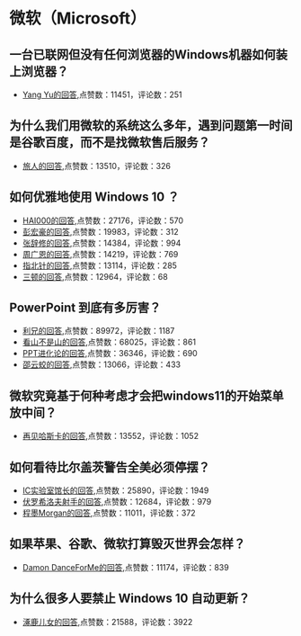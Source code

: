 #  微软（Microsoft） 
## 一台已联网但没有任何浏览器的Windows机器如何装上浏览器？
- [Yang Yu的回答](https://www.zhihu.com/question/24412791/answer/1326140177),点赞数：11451，评论数：251
## 为什么我们用微软的系统这么多年，遇到问题第一时间是谷歌百度，而不是找微软售后服务？
- [旅人的回答](https://www.zhihu.com/question/463391853/answer/1928501659),点赞数：13510，评论数：326
## 如何优雅地使用 Windows 10 ？
- [HAI000的回答](https://www.zhihu.com/question/32129337/answer/692841710),点赞数：27176，评论数：570
- [彭宏豪的回答](https://www.zhihu.com/question/32129337/answer/771487379),点赞数：19983，评论数：312
- [张辞修的回答](https://www.zhihu.com/question/32129337/answer/57184583),点赞数：14384，评论数：994
- [周广恩的回答](https://www.zhihu.com/question/32129337/answer/54944695),点赞数：14219，评论数：769
- [指北针的回答](https://www.zhihu.com/question/32129337/answer/1523654345),点赞数：13114，评论数：285
- [三顿的回答](https://www.zhihu.com/question/32129337/answer/697580343),点赞数：12964，评论数：68
## PowerPoint 到底有多厉害？
- [利兄的回答](https://www.zhihu.com/question/27666000/answer/520481975),点赞数：89972，评论数：1187
- [看山不是山的回答](https://www.zhihu.com/question/27666000/answer/349627873),点赞数：68025，评论数：861
- [PPT进化论的回答](https://www.zhihu.com/question/27666000/answer/621823676),点赞数：36346，评论数：690
- [邵云蛟的回答](https://www.zhihu.com/question/27666000/answer/665214212),点赞数：13066，评论数：433
## 微软究竟基于何种考虑才会把windows11的开始菜单放中间？
- [再见哈斯卡的回答](https://www.zhihu.com/question/471216273/answer/-2131141981),点赞数：13552，评论数：1052
## 如何看待比尔盖茨警告全美必须停摆？
- [IC实验室馆长的回答](https://www.zhihu.com/question/382940474/answer/1150367538),点赞数：25890，评论数：1949
- [伏罗希洛夫射手的回答](https://www.zhihu.com/question/382940474/answer/1115780944),点赞数：12684，评论数：979
- [程墨Morgan的回答](https://www.zhihu.com/question/382940474/answer/1115520835),点赞数：11011，评论数：372
## 如果苹果、谷歌、微软打算毁灭世界会怎样？
- [Damon DanceForMe的回答](https://www.zhihu.com/question/29460939/answer/45648491),点赞数：11174，评论数：839
## 为什么很多人要禁止 Windows 10 自动更新？
- [涿鹿儿女的回答](https://www.zhihu.com/question/271414438/answer/432630842),点赞数：21588，评论数：3922
